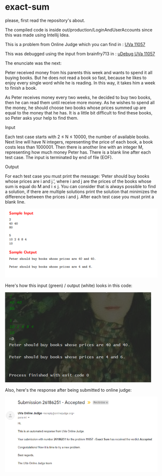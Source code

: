 # exact-sum

please, first read the repository's about.

The compiled code is inside out/production/LoginAndUserAccounts since this was made using Intellij Idea.

This is a problem from Online Judge which you can find in : [UVa 11057](https://shorturl.at/mAPXZ)

This was debugged using the input from brainfry713 in : [uDebug UVa 11057](https://www.udebug.com/UVa/11057)

The enunciate was the next: 

Peter received money from his parents this week and wants to spend it all buying books. But he does
not read a book so fast, because he likes to enjoy every single word while he is reading. In this way, it
takes him a week to finish a book.

As Peter receives money every two weeks, he decided to buy two books, then he can read them until
receive more money. As he wishes to spend all the money, he should choose two books whose prices
summed up are equal to the money that he has. It is a little bit difficult to find these books, so Peter
asks your help to find them.

Input

Each test case starts with 2 ≤ N ≤ 10000, the number of available books. Next line will have N
integers, representing the price of each book, a book costs less than 1000001. Then there is another
line with an integer M, representing how much money Peter has. There is a blank line after each test
case. The input is terminated by end of file (EOF).

Output

For each test case you must print the message: ‘Peter should buy books whose prices are i and
j.’, where i and j are the prices of the books whose sum is equal do M and i ≤ j. You can consider that
is always possible to find a solution, if there are multiple solutions print the solution that minimizes
the difference between the prices i and j. After each test case you must print a blank line.


![Screenshot](Screenshot_1.png)



Here's how this input (green) / output (white) looks in this code: 

![Screenshot](Screenshot_2.png)


Also, here's the response after being submitted to online judge: 

![Screenshot](Screenshot_3.png)
